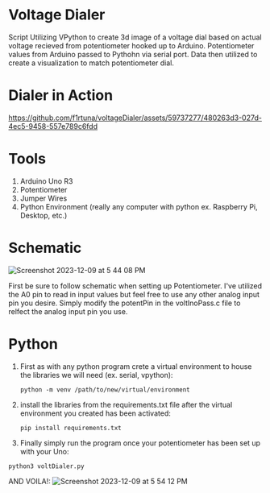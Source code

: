 # Voltage Dialer
Script Utilizing VPython to create 3d image of a voltage dial based on actual voltage recieved from potentiometer hooked up to Arduino. Potentiometer values from Arduino passed to Pythohn via serial port. Data then utilized to create a visualization to match potentiometer dial.

# Dialer in Action
https://github.com/f1rtuna/voltageDialer/assets/59737277/480263d3-027d-4ec5-9458-557e789c6fdd


# Tools
1. Arduino Uno R3
2. Potentiometer
3. Jumper Wires
4. Python Environment (really any computer with python ex. Raspberry Pi, Desktop, etc.)

# Schematic
![Screenshot 2023-12-09 at 5 44 08 PM](https://github.com/f1rtuna/voltageDialer/assets/59737277/b1ce94c9-c499-4c2f-af31-319946ed18d6)

First be sure to follow schematic when setting up Potentiometer. I've utilized the A0 pin to read in input values but feel free to use any other analog input pin you desire. Simply modify the potentPin in the voltInoPass.c file to relfect the analog input pin you use.

# Python
1. First as with any python program crete a virtual environment to house the libraries we will need (ex. serial, vpython):
   
   ```python -m venv /path/to/new/virtual/environment```

2. install the libraries from the requirements.txt file after the virtual environment you created has been activated:

   ```pip install requirements.txt```

3. Finally simply run the program once your potentiometer has been set up with your Uno:

  ```python3 voltDialer.py```

AND VOILA!:
![Screenshot 2023-12-09 at 5 54 12 PM](https://github.com/f1rtuna/voltageDialer/assets/59737277/19144bdf-a104-4358-8643-93785a17c1df)
